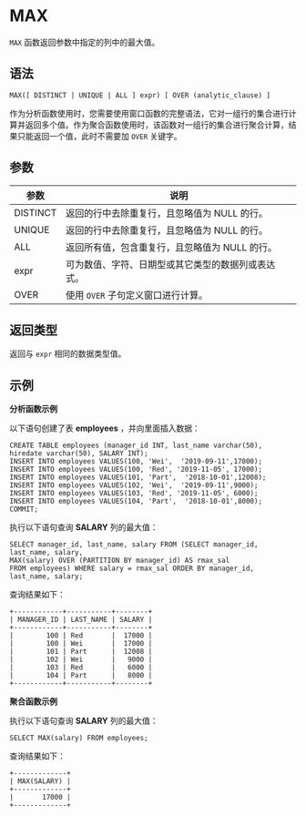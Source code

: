 MAX 
========================



`MAX` 函数返回参数中指定的列中的最大值。

语法 
--------------

    MAX([ DISTINCT | UNIQUE | ALL ] expr) [ OVER (analytic_clause) ]



作为分析函数使用时，您需要使用窗口函数的完整语法，它对一组行的集合进行计算并返回多个值。作为聚合函数使用时，该函数对一组行的集合进行聚合计算，结果只能返回一个值，此时不需要加 `OVER` 关键字。

参数 
--------------



|    参数    |             说明             |
|----------|----------------------------|
| DISTINCT | 返回的行中去除重复行，且忽略值为 NULL 的行。  |
| UNIQUE   | 返回的行中去除重复行，且忽略值为 NULL 的行。  |
| ALL      | 返回所有值，包含重复行，且忽略值为 NULL 的行。 |
| expr     | 可为数值、字符、日期型或其它类型的数据列或表达式。  |
| OVER     | 使用 `OVER` 子句定义窗口进行计算。      |



返回类型 
----------------

返回与 `expr` 相同的数据类型值。

示例 
--------------

**分析函数示例** 

以下语句创建了表 **employees** ，并向里面插入数据：

    CREATE TABLE employees (manager_id INT, last_name varchar(50), hiredate varchar(50), SALARY INT);
    INSERT INTO employees VALUES(100, 'Wei',  '2019-09-11',17000);     
    INSERT INTO employees VALUES(100, 'Red', '2019-11-05', 17000);
    INSERT INTO employees VALUES(101, 'Part',  '2018-10-01',12008); 
    INSERT INTO employees VALUES(102, 'Wei',  '2019-09-11',9000);     
    INSERT INTO employees VALUES(103, 'Red', '2019-11-05', 6000);
    INSERT INTO employees VALUES(104, 'Part',  '2018-10-01',8000); 
    COMMIT;



执行以下语句查询 **SALARY** 列的最大值：

    SELECT manager_id, last_name, salary FROM (SELECT manager_id, last_name, salary, 
    MAX(salary) OVER (PARTITION BY manager_id) AS rmax_sal
    FROM employees) WHERE salary = rmax_sal ORDER BY manager_id, last_name, salary;



查询结果如下：

    +------------+-----------+--------+
    | MANAGER_ID | LAST_NAME | SALARY |
    +------------+-----------+--------+
    |        100 | Red       |  17000 |
    |        100 | Wei       |  17000 |
    |        101 | Part      |  12008 |
    |        102 | Wei       |   9000 |
    |        103 | Red       |   6000 |
    |        104 | Part      |   8000 |
    +------------+-----------+--------+



**聚合函数示例** 

执行以下语句查询 **SALARY** 列的最大值：

    SELECT MAX(salary) FROM employees;



查询结果如下：

    +-------------+
    | MAX(SALARY) |
    +-------------+
    |       17000 |
    +-------------+


